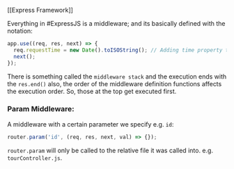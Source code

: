 [[Express Framework]]

Everything in #ExpressJS is a middleware; and its basically defined with the notation:

```JavaScript
app.use((req, res, next) => {
  req.requestTime = new Date().toISOString(); // Adding time property to the request.
  next();
});
```

There is something called the `middleware stack` and the execution ends with the `res.end()`
also, the order of the middleware definition functions affects the execution order. So, those at the top get executed first.

### Param Middleware: 
A middleware with a certain parameter we specify e.g. `id`:
```JavaScript
router.param('id', (req, res, next, val) => {});
```
`router.param`  will only be called to the relative file it was called into. e.g. `tourController.js`.

